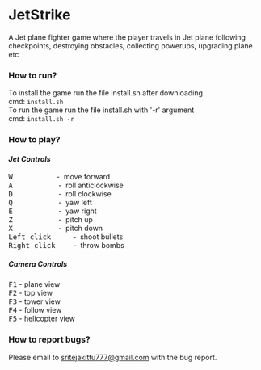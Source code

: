 JetStrike
=========================

A Jet plane fighter game where the player travels in Jet plane following checkpoints, destroying obstacles, collecting powerups, upgrading plane etc

### How to run?
To install the game run the file install.sh after downloading<br/>
cmd: `install.sh`<br/>
To run the game run the file install.sh with '-r' argument 
<br/>cmd: `install.sh -r`<br/>


### How to play?

#### _Jet Controls_
<kbd>W</kbd>  &nbsp;&nbsp;&nbsp;&nbsp;&nbsp;&nbsp;&nbsp;&nbsp;&nbsp;&nbsp;&nbsp;&nbsp;&nbsp;&nbsp;&nbsp;&nbsp;&nbsp;&nbsp;&nbsp;&nbsp;&nbsp;-&nbsp;&nbsp;move forward<br/>
<kbd>A</kbd> &nbsp;&nbsp;&nbsp;&nbsp;&nbsp;&nbsp;&nbsp;&nbsp;&nbsp;&nbsp;&nbsp;&nbsp;&nbsp;&nbsp;&nbsp;&nbsp;&nbsp;&nbsp;&nbsp;&nbsp;&nbsp;&nbsp;- &nbsp;roll anticlockwise<br/>
<kbd>D</kbd> &nbsp;&nbsp;&nbsp;&nbsp;&nbsp;&nbsp;&nbsp;&nbsp;&nbsp;&nbsp;&nbsp;&nbsp;&nbsp;&nbsp;&nbsp;&nbsp;&nbsp;&nbsp;&nbsp;&nbsp;&nbsp;&nbsp;- &nbsp;roll clockwise<br/>
<kbd>Q</kbd> &nbsp;&nbsp;&nbsp;&nbsp;&nbsp;&nbsp;&nbsp;&nbsp;&nbsp;&nbsp;&nbsp;&nbsp;&nbsp;&nbsp;&nbsp;&nbsp;&nbsp;&nbsp;&nbsp;&nbsp;&nbsp;&nbsp;- &nbsp;yaw left<br/>
<kbd>E</kbd> &nbsp;&nbsp;&nbsp;&nbsp;&nbsp;&nbsp;&nbsp;&nbsp;&nbsp;&nbsp;&nbsp;&nbsp;&nbsp;&nbsp;&nbsp;&nbsp;&nbsp;&nbsp;&nbsp;&nbsp;&nbsp;&nbsp;- &nbsp;yaw right<br/>
<kbd>Z</kbd> &nbsp;&nbsp;&nbsp;&nbsp;&nbsp;&nbsp;&nbsp;&nbsp;&nbsp;&nbsp;&nbsp;&nbsp;&nbsp;&nbsp;&nbsp;&nbsp;&nbsp;&nbsp;&nbsp;&nbsp;&nbsp;&nbsp;- &nbsp;pitch up<br/>
<kbd>X</kbd> &nbsp;&nbsp;&nbsp;&nbsp;&nbsp;&nbsp;&nbsp;&nbsp;&nbsp;&nbsp;&nbsp;&nbsp;&nbsp;&nbsp;&nbsp;&nbsp;&nbsp;&nbsp;&nbsp;&nbsp;&nbsp;&nbsp;- &nbsp;pitch down<br/>
<kbd>Left click</kbd> &nbsp;&nbsp;&nbsp;&nbsp;&nbsp;&nbsp;&nbsp;&nbsp;&nbsp;&nbsp;-&nbsp; shoot bullets<br/>
<kbd>Right click</kbd> &nbsp;&nbsp;&nbsp;&nbsp;&nbsp;&nbsp;&nbsp;&nbsp;-&nbsp; throw bombs

##### _Camera Controls_
<kbd>F1</kbd> - plane view<br/>
<kbd>F2</kbd> - top view<br/>
<kbd>F3</kbd> - tower view<br/>
<kbd>F4</kbd> - follow view<br/>
<kbd>F5</kbd> - helicopter view<br/>

### How to report bugs?
Please email to [sritejakittu777@gmail.com](mailto:sritejakittu777@gmail.com) with the bug report.


 